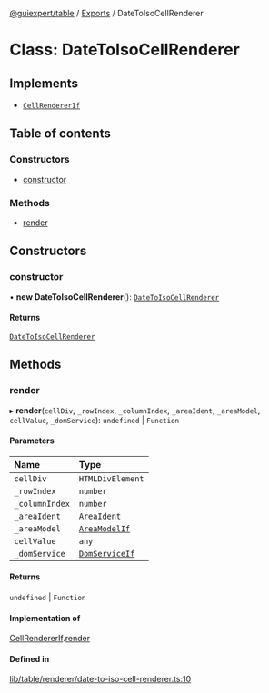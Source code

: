 [@guiexpert/table](../README.md) / [Exports](../modules.md) / DateToIsoCellRenderer

# Class: DateToIsoCellRenderer

## Implements

- [`CellRendererIf`](../interfaces/CellRendererIf.md)

## Table of contents

### Constructors

- [constructor](DateToIsoCellRenderer.md#constructor)

### Methods

- [render](DateToIsoCellRenderer.md#render)

## Constructors

### constructor

• **new DateToIsoCellRenderer**(): [`DateToIsoCellRenderer`](DateToIsoCellRenderer.md)

#### Returns

[`DateToIsoCellRenderer`](DateToIsoCellRenderer.md)

## Methods

### render

▸ **render**(`cellDiv`, `_rowIndex`, `_columnIndex`, `_areaIdent`, `_areaModel`, `cellValue`, `_domService`): `undefined` \| `Function`

#### Parameters

| Name | Type |
| :------ | :------ |
| `cellDiv` | `HTMLDivElement` |
| `_rowIndex` | `number` |
| `_columnIndex` | `number` |
| `_areaIdent` | [`AreaIdent`](../modules.md#areaident) |
| `_areaModel` | [`AreaModelIf`](../interfaces/AreaModelIf.md) |
| `cellValue` | `any` |
| `_domService` | [`DomServiceIf`](../interfaces/DomServiceIf.md) |

#### Returns

`undefined` \| `Function`

#### Implementation of

[CellRendererIf](../interfaces/CellRendererIf.md).[render](../interfaces/CellRendererIf.md#render)

#### Defined in

[lib/table/renderer/date-to-iso-cell-renderer.ts:10](https://github.com/guiexperttable/ge-table/blob/65066c0/libs/table/src/lib/table/renderer/date-to-iso-cell-renderer.ts#L10)
